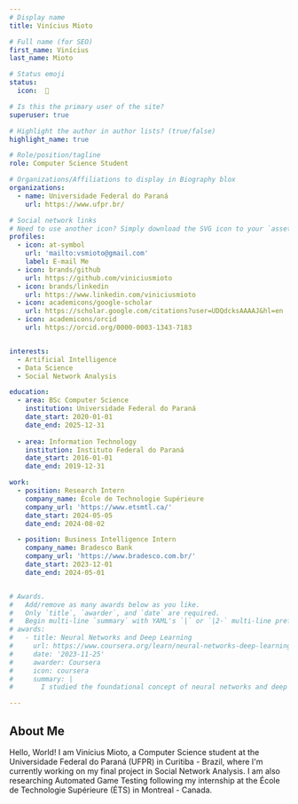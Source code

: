 ```yaml
---
# Display name
title: Vinícius Mioto

# Full name (for SEO)
first_name: Vinícius
last_name: Mioto

# Status emoji
status:
  icon:  🦇

# Is this the primary user of the site?
superuser: true

# Highlight the author in author lists? (true/false)
highlight_name: true

# Role/position/tagline
role: Computer Science Student

# Organizations/Affiliations to display in Biography blox
organizations:
  - name: Universidade Federal do Paraná
    url: https://www.ufpr.br/

# Social network links
# Need to use another icon? Simply download the SVG icon to your `assets/media/icons/` folder.
profiles:
  - icon: at-symbol
    url: 'mailto:vsmioto@gmail.com'
    label: E-mail Me
  - icon: brands/github
    url: https://github.com/viniciusmioto
  - icon: brands/linkedin
    url: https://www.linkedin.com/viniciusmioto
  - icon: academicons/google-scholar
    url: https://scholar.google.com/citations?user=UDQdcksAAAAJ&hl=en
  - icon: academicons/orcid
    url: https://orcid.org/0000-0003-1343-7183


interests:
  - Artificial Intelligence
  - Data Science
  - Social Network Analysis

education:
  - area: BSc Computer Science
    institution: Universidade Federal do Paraná
    date_start: 2020-01-01
    date_end: 2025-12-31
  
  - area: Information Technology
    institution: Instituto Federal do Paraná
    date_start: 2016-01-01
    date_end: 2019-12-31

work:
  - position: Research Intern
    company_name: École de Technologie Supérieure
    company_url: 'https://www.etsmtl.ca/'
    date_start: 2024-05-05
    date_end: 2024-08-02

  - position: Business Intelligence Intern
    company_name: Bradesco Bank
    company_url: 'https://www.bradesco.com.br/'
    date_start: 2023-12-01
    date_end: 2024-05-01


# Awards.
#   Add/remove as many awards below as you like.
#   Only `title`, `awarder`, and `date` are required.
#   Begin multi-line `summary` with YAML's `|` or `|2-` multi-line prefix and indent 2 spaces below.
# awards:
#   - title: Neural Networks and Deep Learning
#     url: https://www.coursera.org/learn/neural-networks-deep-learning
#     date: '2023-11-25'
#     awarder: Coursera
#     icon: coursera
#     summary: |
#       I studied the foundational concept of neural networks and deep learning. By the end, I was familiar with the significant technological trends driving the rise of deep learning; build, train, and apply fully connected deep neural networks; implement efficient (vectorized) neural networks; identify key parameters in a neural network’s architecture; and apply deep learning to your own applications.

---
```


## About Me

Hello, World! I am Vinícius Mioto, a Computer Science student at the Universidade Federal do Paraná (UFPR) in Curitiba - Brazil, where I'm currently working on my final project in Social Network Analysis. I am also researching Automated Game Testing following my internship at the École de Technologie Supérieure (ÉTS) in Montreal - Canada.